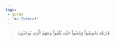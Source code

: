 ```yaml
---
tags: 
 - quran 
 - "Az-Zukhruf"
---
```


> فَذَرۡهُمۡ يَخُوضُواْ وَيَلۡعَبُواْ حَتَّىٰ يُلَٰقُواْ يَوۡمَهُمُ ٱلَّذِي يُوعَدُونَ
